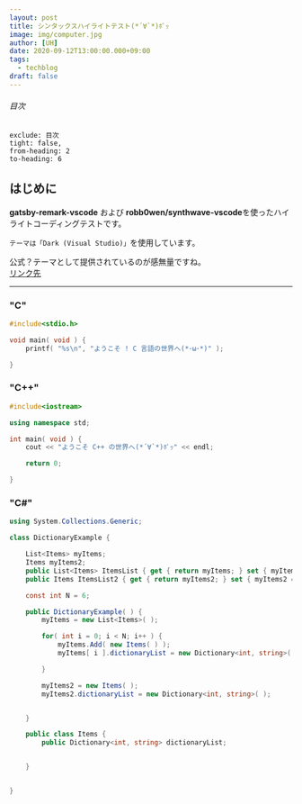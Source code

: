```yaml
---
layout: post
title: シンタックスハイライトテスト(*´∀`*)ﾎﾟｯ
image: img/computer.jpg
author: [UH]
date: 2020-09-12T13:00:00.000+09:00
tags:
  - techblog
draft: false
---
```


###### 目次

```toc
exclude: 目次
tight: false,
from-heading: 2
to-heading: 6
```

## はじめに

**gatsby-remark-vscode** および **robb0wen/synthwave-vscode**を使ったハイライトコーディングテストです。

`テーマは「Dark (Visual Studio)」`を使用しています。

公式？テーマとして提供されているのが感無量ですね。  
[リンク先](https://www.gatsbyjs.com/plugins/gatsby-remark-vscode/#using-languages-and-themes-from-an-extension)

---

### "C"

```c
#include<stdio.h>

void main( void ) {
    printf( "%s\n", "ようこそ ! C 言語の世界へ(*･ω･*)" );

}
```

### "C++"

```c++
#include<iostream>

using namespace std;

int main( void ) {
    cout << "ようこそ C++ の世界へ(*´∀`*)ﾎﾟｯ" << endl;

	return 0;

}
```

### "C#"

```c#
using System.Collections.Generic;

class DictionaryExample {

	List<Items> myItems;
	Items myItems2;
	public List<Items> ItemsList { get { return myItems; } set { myItems = value; } }
	public Items ItemsList2 { get { return myItems2; } set { myItems2 = value; } }

	const int N = 6;

	public DictionaryExample( ) {
		myItems = new List<Items>( );

		for( int i = 0; i < N; i++ ) {
			myItems.Add( new Items( ) );
			myItems[ i ].dictionaryList = new Dictionary<int, string>( );

		}

		myItems2 = new Items( );
		myItems2.dictionaryList = new Dictionary<int, string>( );


	}

	public class Items {
		public Dictionary<int, string> dictionaryList;


	}


}
```
